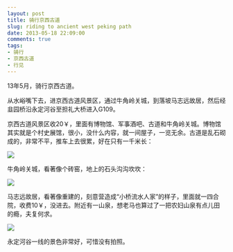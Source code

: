 ```yaml
---
layout: post
title: 骑行京西古道
slug: riding to ancient west peking path
date: 2013-05-18 22:09:00
comments: true
tags:
- 骑行
- 京西古道
- 行见
---
```

13年5月，骑行京西古道。

从水峪嘴下去，进京西古道风景区，通过牛角岭关城，到落坡马志远故居，然后经韭园桥沿永定河谷至担礼大桥进入G109。

京西古道风景区收20￥，里面有博物馆、军事酒吧、古道和牛角岭关城。博物馆其实就是个村史展馆，很小，没什么内容，就一间屋子，一览无余。古道是乱石砌成的，非常不平，推车上去很累，好在只有一千米长：

![](http://pic.yupoo.com/leninlee/CS026ew0/medium.jpg)

牛角岭关城，看著像个砖窑，地上的石头沟沟坎坎：

![](http://pic.yupoo.com/leninlee/CS024QNx/medium.jpg)

马志远故居，看著像重建的，刻意营造成“小桥流水人家”的样子，里面就一四合院，收费10￥，没进去。附近有一山泉，想老马也算过了一把农妇山泉有点儿田的瘾，夫复何求。

![](http://pic.yupoo.com/leninlee/CS024f86/medium.jpg)

永定河谷一线的景色非常好，可惜没有拍照。
